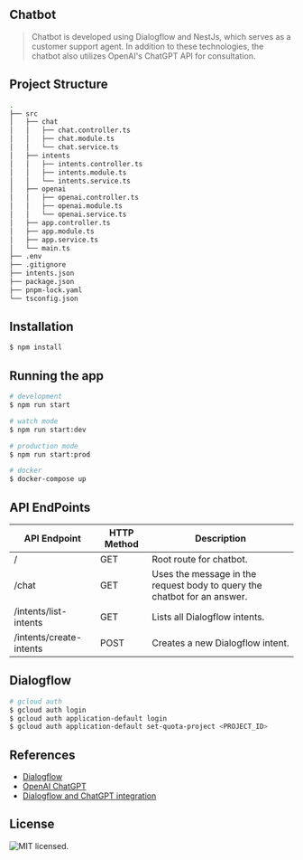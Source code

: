 ## Chatbot

> Chatbot is developed using Dialogflow and NestJs, which serves as a customer support agent. In addition to these technologies, the chatbot also utilizes OpenAI's ChatGPT API for consultation. 

<!-- The combination of these tools allows the chatbot to understand and respond to customer inquiries in a natural and efficient manner, providing a seamless support experience for SayF's users. -->

## Project Structure

```bash 
.
├── src
│   ├── chat
│   │   ├── chat.controller.ts
│   │   ├── chat.module.ts
│   │   └── chat.service.ts
│   ├── intents
│   │   ├── intents.controller.ts
│   │   ├── intents.module.ts
│   │   └── intents.service.ts
│   ├── openai
│   │   ├── openai.controller.ts
│   │   ├── openai.module.ts
│   │   └── openai.service.ts
│   ├── app.controller.ts
│   ├── app.module.ts
│   ├── app.service.ts
│   └── main.ts
├── .env
├── .gitignore
├── intents.json
├── package.json
├── pnpm-lock.yaml
└── tsconfig.json
```

## Installation

```bash
$ npm install
```

## Running the app

```bash
# development
$ npm run start

# watch mode
$ npm run start:dev

# production mode
$ npm run start:prod

# docker
$ docker-compose up
```

## API EndPoints

| API Endpoint            | HTTP Method | Description                                                       |
| -----------------------| -----------| ----------------------------------------------------------------- |
| /                      | GET        | Root route for chatbot.                                           |
| /chat                  | GET        | Uses the message in the request body to query the chatbot for an answer. |
| /intents/list-intents  | GET        | Lists all Dialogflow intents.                                     |
| /intents/create-intents| POST       | Creates a new Dialogflow intent.                                  |


## Dialogflow
```bash
# gcloud auth
$ gcloud auth login
$ gcloud auth application-default login
$ gcloud auth application-default set-quota-project <PROJECT_ID>
```

## References

- [Dialogflow](https://cloud.google.com/dialogflow/es/docs/quick)
- [OpenAI ChatGPT](https://platform.openai.com/docs/api-reference/introduction)
- [Dialogflow and ChatGPT integration](https://blog.botcopy.com/dialogflow-chatgpt-7becde45f008)


## License

![MIT licensed](https://img.shields.io/github/license/aayushrathor/chatbot_sayf?style=for-the-badge).
